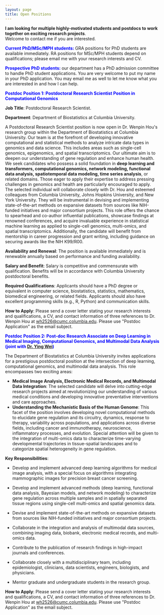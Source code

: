 ```yaml
---
layout: page
title: Open Positions 
---
```


**I am looking for multiple highly-motivated students and postdocs to work together on exciting research projects**.  
Welcome to contact me if you are interested. 

**<span style="color: blue;"> Current PhD/MSc/MPH students: </span>**  GRA positions for PhD students are available immediately. RA positions for MSc/MPH students depend on qualifications; please email me with your research interests and CV. 

**<span style="color: blue;"> Prospective PhD students: </span>**   our department has a PhD admission committee to handle PhD student applications. You are very welcome to put my name in your PhD application. You may email me as well to let me know what you are interested in and how I can help.

**<span style="color: blue;"> Postdoc Position 1: Postdoctoral Research Scientist Position in Computational Genomics </span>**

**Job Title**: Postdoctoral Research Scientist.

**Department**: Department of Biostatistics at Columbia University.

A Postdoctoral Research Scientist position is now open in Dr. Wenpin Hou's research group within the Department of Biostatistics at Columbia University. Our team is at the forefront of developing innovative computational and statistical methods to analyze intricate data types in genomics and data science. This includes areas such as single-cell genomics, epigenomics, and spatial transcriptomics. Our ultimate aim is to deepen our understanding of gene regulation and enhance human health. We seek candidates who possess a solid foundation in **deep learning and transformers, computational genomics, network modeling, functional data analysis, spatiotemporal data modeling, time series analysis**, or related domains. Those eager to apply their expertise to address pressing challenges in genomics and health are particularly encouraged to apply. The selected individual will collaborate closely with Dr. Hou and esteemed colleagues from Columbia University, Johns Hopkins University, and New York University. They will be instrumental in devising and implementing state-of-the-art methods on expansive datasets from sources like NIH-funded initiatives and major consortium projects. This role offers the chance to spearhead and co-author influential publications, showcase findings at renowned conferences, and acquire invaluable experience in statistical machine learning as applied to single-cell genomics, multi-omics, and spatial transcriptomics. Additionally, the candidate will benefit from mentorship in career progression and grant writing, including guidance on securing awards like the NIH K99/R00.

**Availability and Renewal**: The position is available immediately and is renewable annually based on performance and funding availability. 

**Salary and Benefit**: Salary is competitive and commensurate with qualification. Benefits will be in accordance with Columbia University postdoctoral benefits.

**Required Qualifications**: Applicants should have a PhD degree or equivalent in computer science, biostatistics, statistics, mathematics, biomedical engineering, or related fields. Applicants should also have excellent programming skills (e.g., R, Python) and communication skills.

**How to Apply**: Please send a cover letter stating your research interests and qualifications, a CV, and contact information of three references to Dr. Wenpin Hou at wh2526@cumc.columbia.edu. Please use "Postdoc Application" as the email subject.


**<span style="color: blue;"> Postdoc Position 2: Post-doc Research Associate on Deep Learning in Medical Imaging, Computational Genomics, and Multimodal Data Analysis (joint with [Dr. Ying Wei](https://yingweistat.com/)) </span>**

The Department of Biostatistics at Columbia University invites applications for a prestigious postdoctoral position at the intersection of deep learning, computational genomics, and multimodal data analysis. This role encompasses two exciting areas:

* **Medical Image Analysis, Electronic Medical Records, and Multimodal Data Integration**: The selected candidate will delve into cutting-edge research projects aimed at revolutionizing our understanding of various medical conditions and developing innovative preventative interventions and care approaches.  
* **Understanding the Mechanistic Basis of the Human Genome**: This facet of the position involves developing novel computational methods to elucidate gene regulation and its circuitry, dynamics, response to therapy, variability across populations, and applications across diverse fields, including cancer and immunotherapy, neuroscience, inflammatory processes, and evolution. Special attention will be given to the integration of multi-omics data to characterize time-varying developmental trajectories in tissue-spatial landscapes and to categorize spatial heterogeneity in gene regulation. 
 

**Key Responsibilities**:

* Develop and implement advanced deep learning algorithms for medical image analysis, with a special focus on algorithms integrating mammographic images for precision breast cancer screening.

* Develop and implement advanced methods (deep learning, functional data analysis, Bayesian models, and network modeling) to characterize gene regulation across multiple samples and in spatially separated tissue regions using single-cell multi-omics and spatial genomics data.

* Devise and implement state-of-the-art methods on expansive datasets from sources like NIH-funded initiatives and major consortium projects.               

* Collaborate in the integration and analysis of multimodal data sources, combining imaging data, biobank,  electronic medical records, and multi-omics data.

* Contribute to the publication of research findings in high-impact journals and conferences.

* Collaborate closely with a multidisciplinary team, including epidemiologist, clinicians, data scientists, engineers, biologists, and physicians.

* Mentor graduate and undergraduate students in the research group.

**How to Apply**: Please send a cover letter stating your research interests and qualifications, a CV, and contact information of three references to Dr. Wenpin Hou at wh2526@cumc.columbia.edu. Please use "Postdoc Application" as the email subject.

